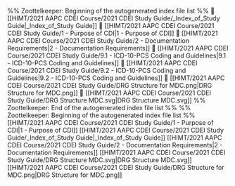 %% Zoottelkeeper: Beginning of the autogenerated index file list  %%
📄 [[HIMT/2021 AAPC CDEI Course/2021 CDEI Study Guide/_Index_of_Study Guide|_Index_of_Study Guide]]
📄 [[HIMT/2021 AAPC CDEI Course/2021 CDEI Study Guide/1 - Purpose of CDI|1 - Purpose of CDI]]
📄 [[HIMT/2021 AAPC CDEI Course/2021 CDEI Study Guide/2 - Documentation Requirements|2 - Documentation Requirements]]
📄 [[HIMT/2021 AAPC CDEI Course/2021 CDEI Study Guide/9.1 - ICD-10-PCS Coding and Guidelines|9.1 - ICD-10-PCS Coding and Guidelines]]
📄 [[HIMT/2021 AAPC CDEI Course/2021 CDEI Study Guide/9.2 - ICD-10-PCS Coding and Guidelines|9.2 - ICD-10-PCS Coding and Guidelines]]
📄 [[HIMT/2021 AAPC CDEI Course/2021 CDEI Study Guide/DRG Structure for MDC.png|DRG Structure for MDC.png]]
📄 [[HIMT/2021 AAPC CDEI Course/2021 CDEI Study Guide/DRG Structure MDC.svg|DRG Structure MDC.svg]]
%% Zoottelkeeper: End of the autogenerated index file list  %%
%% Zoottelkeeper: Beginning of the autogenerated index file list  %%
[[HIMT/2021 AAPC CDEI Course/2021 CDEI Study Guide/1 - Purpose of CDI|1 - Purpose of CDI]]
[[HIMT/2021 AAPC CDEI Course/2021 CDEI Study Guide/_Index_of_Study Guide|_Index_of_Study Guide]]
[[HIMT/2021 AAPC CDEI Course/2021 CDEI Study Guide/2 - Documentation Requirements|2 - Documentation Requirements]]
[[HIMT/2021 AAPC CDEI Course/2021 CDEI Study Guide/DRG Structure MDC.svg|DRG Structure MDC.svg]]
[[HIMT/2021 AAPC CDEI Course/2021 CDEI Study Guide/DRG Structure for MDC.png|DRG Structure for MDC.png]]
